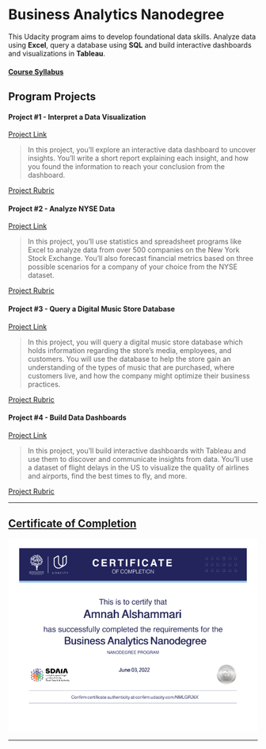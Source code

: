 # Business Analytics Nanodegree

This Udacity program aims to develop foundational data skills. Analyze data using **Excel**, query a database using **SQL** and build interactive dashboards and visualizations in **Tableau**.

#### [Course Syllabus](https://d20vrrgs8k4bvw.cloudfront.net/documents/en-US/Business+Analytics+Nanodegree+Program+Syllabus+2.0.pdf)


## Program Projects

#### Project #1 - Interpret a Data Visualization
[Project Link](https://github.com/Amnahalkhalil/Business-Analytics-Nanodegree/tree/main/Project%20%231%20-%20Interpret%20a%20Data%20Visualization)

> In this project, you’ll explore an interactive data dashboard to uncover insights. You’ll write a short report explaining each insight, and how you found the information to reach your conclusion from the dashboard.

[Project Rubric](External%20Files/Project%20%231%20-%20Insights%20from%20Data.pdf)


#### Project #2 - Analyze NYSE Data
[Project Link](https://github.com/Amnahalkhalil/Business-Analytics-Nanodegree/tree/main/Project%20%232%20-%20Analyze%20NYSE%20Data)

> In this project, you’ll use statistics and spreadsheet programs like Excel to analyze data from over 500 companies on the New York Stock Exchange. You’ll also forecast financial metrics based on three possible scenarios for a company of your choice from the NYSE dataset.

[Project Rubric](External%20Files/Project%20%232%20-%20Rubric.pdf)


#### Project #3 - Query a Digital Music Store Database
[Project Link](https://github.com/Amnahalkhalil/Business-Analytics-Nanodegree/tree/main/Project%20%233%20-%20SQL%20Project)

> In this project, you will query a digital music store database which holds information regarding the store’s media, employees, and customers. You will use the database to help the store gain an understanding of the types of music that are purchased, where customers live, and how the company might optimize their business practices.

[Project Rubric](External%20Files/Project%20%233%20-%20Music%20SQL%20Database.pdf)


#### Project #4 - Build Data Dashboards
[Project Link](https://github.com/Amnahalkhalil/Business-Analytics-Nanodegree/tree/main/Project%20%234%20-%20Build%20Data%20Dashboards)

> In this project, you’ll build interactive dashboards with Tableau and use them to discover and communicate insights from data. You’ll use a dataset of flight delays in the US to visualize the quality of airlines and airports, find the best times to fly, and more.

[Project Rubric](External%20Files/Project%20%234%20-%20Telling%20Stories%20with%20Data.pdf)

---

## [Certificate of Completion](https://graduation.udacity.com/confirm/NMLGR26X)

![image](External%20Files/udacity-business-analytics.png)


---
